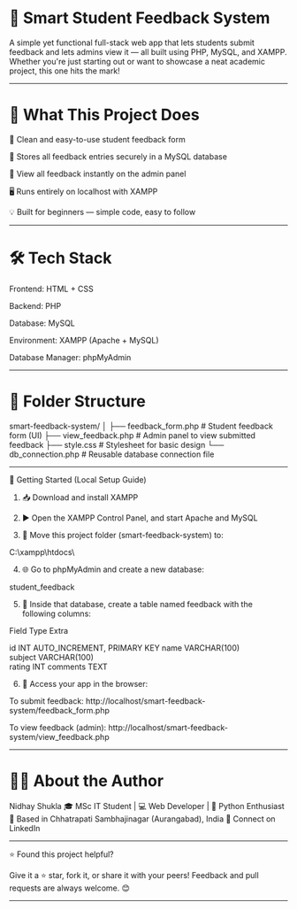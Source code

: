 # 🧠 Smart Student Feedback System

A simple yet functional full-stack web app that lets students submit feedback and lets admins view it — all built using PHP, MySQL, and XAMPP. Whether you're just starting out or want to showcase a neat academic project, this one hits the mark!

---

# 📌 What This Project Does

📝 Clean and easy-to-use student feedback form

💾 Stores all feedback entries securely in a MySQL database

👀 View all feedback instantly on the admin panel

🖥️ Runs entirely on localhost with XAMPP

💡 Built for beginners — simple code, easy to follow



---

# 🛠️ Tech Stack

Frontend: HTML + CSS

Backend: PHP

Database: MySQL

Environment: XAMPP (Apache + MySQL)

Database Manager: phpMyAdmin



---

# 📁 Folder Structure

smart-feedback-system/
│
├── feedback_form.php         # Student feedback form (UI)
├── view_feedback.php         # Admin panel to view submitted feedback
├── style.css                 # Stylesheet for basic design
└── db_connection.php         # Reusable database connection file


---

🚀 Getting Started (Local Setup Guide)

1. 📥 Download and install XAMPP


2. ▶️ Open the XAMPP Control Panel, and start Apache and MySQL


3. 📂 Move this project folder (smart-feedback-system) to:

C:\xampp\htdocs\


4. 🌐 Go to phpMyAdmin and create a new database:

student_feedback


5. 🧱 Inside that database, create a table named feedback with the following columns:



Field	Type	Extra

id	INT	AUTO_INCREMENT, PRIMARY KEY
name	VARCHAR(100)	
subject	VARCHAR(100)	
rating	INT	
comments	TEXT	


6. 🔗 Access your app in the browser:



To submit feedback:
http://localhost/smart-feedback-system/feedback_form.php

To view feedback (admin):
http://localhost/smart-feedback-system/view_feedback.php



---

# 👨‍💻 About the Author

Nidhay Shukla
🎓 MSc IT Student | 💻 Web Developer | 🐍 Python Enthusiast
📍 Based in Chhatrapati Sambhajinagar (Aurangabad), India
🔗 Connect on LinkedIn


---

⭐ Found this project helpful?

Give it a ⭐ star, fork it, or share it with your peers!
Feedback and pull requests are always welcome. 😊


---

